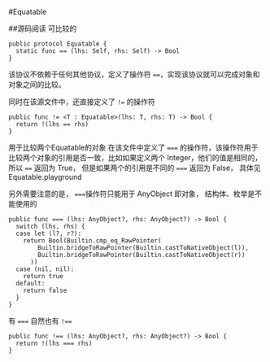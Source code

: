 #Equatable

##源码阅读
可比较的

```
public protocol Equatable {
  static func == (lhs: Self, rhs: Self) -> Bool
}
```

该协议不依赖于任何其他协议，定义了操作符 `==`，实现该协议就可以完成对象和对象之间的比较。



同时在该源文件中，还直接定义了 `!=` 的操作符

``` 
public func != <T : Equatable>(lhs: T, rhs: T) -> Bool {
  return !(lhs == rhs)
}
```

用于比较两个Equatable的对象
在该文件中定义了 `===` 的操作符，该操作符用于比较两个对象的引用是否一致，比如如果定义两个 Integer，他们的值是相同的，所以 `==` 返回为 True， 但是如果两个的引用是不同的 `===` 返回为 False， 具体见 Equatable.playground

另外需要注意的是， `===`操作符只能用于 AnyObject 即对象， 结构体、枚举是不能使用的


```
public func === (lhs: AnyObject?, rhs: AnyObject?) -> Bool {
  switch (lhs, rhs) {
  case let (l?, r?):
    return Bool(Builtin.cmp_eq_RawPointer(
        Builtin.bridgeToRawPointer(Builtin.castToNativeObject(l)),
        Builtin.bridgeToRawPointer(Builtin.castToNativeObject(r))
      ))
  case (nil, nil):
    return true
  default:
    return false
  }
}
```

有 `===` 自然也有 `!==` 

```
public func !== (lhs: AnyObject?, rhs: AnyObject?) -> Bool {
  return !(lhs === rhs)
}
```